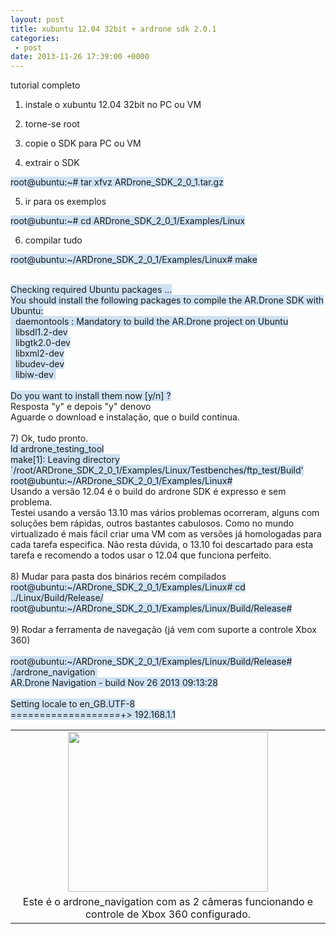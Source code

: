 ```yaml
---
layout: post
title: xubuntu 12.04 32bit + ardrone sdk 2.0.1
categories:
 - post
date: 2013-11-26 17:39:00 +0000
---
```


tutorial completo  

<a name="more"></a>  

  

1) instale o xubuntu 12.04 32bit no PC ou VM  

  

2) torne-se root  

  

3) copie o SDK para PC ou VM  

  

4) extrair o SDK  

<span style="background-color: #cfe2f3;">root@ubuntu:~\# tar xfvz ARDrone\_SDK\_2\_0\_1.tar.gz</span>  

  

5) ir para os exemplos  

<span style="background-color: #cfe2f3;">root@ubuntu:~\# cd ARDrone\_SDK\_2\_0\_1/Examples/Linux</span>  

  

6) compilar tudo  

<span style="background-color: #cfe2f3;">root@ubuntu:~/ARDrone\_SDK\_2\_0\_1/Examples/Linux\# make</span>  

<div>
<br/></div>

<div>
<div>
<span style="background-color: #cfe2f3;">Checking required Ubuntu packages ...</span></div>
<div>
<span style="background-color: #cfe2f3;">You should install the following packages to compile the AR.Drone SDK with Ubuntu:</span></div>
<div>
</div>
<div>
<span style="background-color: #cfe2f3;">&nbsp; daemontools : Mandatory to build the AR.Drone project on Ubuntu</span></div>
<div>
<span style="background-color: #cfe2f3;">&nbsp; libsdl1.2-dev</span></div>
<div>
<span style="background-color: #cfe2f3;">&nbsp; libgtk2.0-dev</span></div>
<div>
<span style="background-color: #cfe2f3;">&nbsp; libxml2-dev</span></div>
<div>
<span style="background-color: #cfe2f3;">&nbsp; libudev-dev</span></div>
<div>
<span style="background-color: #cfe2f3;">&nbsp; libiw-dev&nbsp;</span></div>
<div>
<span style="background-color: #cfe2f3;"><br/></span></div>
<div>
<span style="background-color: #cfe2f3;">Do you want to install them now [y/n] ?</span></div>
</div>

<div>
Resposta "y" e depois "y" denovo</div>

<div>
Aguarde o download e instalação, que o build continua.</div>

<div>
<br/></div>

<div>
7) Ok, tudo pronto.</div>

<div>
<div>
<span style="background-color: #cfe2f3;">ld ardrone_testing_tool</span></div>
<div>
<span style="background-color: #cfe2f3;">make[1]: Leaving directory `/root/ARDrone_SDK_2_0_1/Examples/Linux/Testbenches/ftp_test/Build'</span></div>
<div>
<span style="background-color: #cfe2f3;">root@ubuntu:~/ARDrone_SDK_2_0_1/Examples/Linux#</span>&nbsp;</div>
</div>

<div>
Usando a versão 12.04 é o build do ardrone SDK é expresso e sem problema.</div>

<div>
Testei usando a versão 13.10 mas vários problemas ocorreram, alguns com soluções bem rápidas, outros bastantes cabulosos. Como no mundo virtualizado é mais fácil criar uma VM com as versões já homologadas para cada tarefa especifica. Não resta dúvida, o 13.10 foi descartado para esta tarefa e recomendo a todos usar o 12.04 que funciona perfeito.</div>

<div>
<br/></div>

<div>
8) Mudar para pasta dos binários recém compilados</div>

<div>
<div>
<span style="background-color: #cfe2f3;">root@ubuntu:~/ARDrone_SDK_2_0_1/Examples/Linux# cd ../Linux/Build/Release/</span></div>
<div>
<span style="background-color: #cfe2f3;">root@ubuntu:~/ARDrone_SDK_2_0_1/Examples/Linux/Build/Release#</span></div>
</div>

<div>
<br/></div>

<div>
9) Rodar a ferramenta de navegação (já vem com suporte a controle Xbox 360)</div>

<div>
<br/></div>

<div>
<span style="background-color: #cfe2f3;">root@ubuntu:~/ARDrone_SDK_2_0_1/Examples/Linux/Build/Release# ./ardrone_navigation&nbsp;</span></div>

<div>
<div>
<span style="background-color: #cfe2f3;">AR.Drone Navigation - build Nov 26 2013 09:13:28</span></div>
<div>
<span style="background-color: #cfe2f3;"><br/></span></div>
<div>
<span style="background-color: #cfe2f3;">Setting locale to en_GB.UTF-8</span></div>
<div>
<span style="background-color: #cfe2f3;">===================+&gt; 192.168.1.1</span></div>
<div>
<table align="center" cellpadding="0" cellspacing="0" class="tr-caption-container" style="margin-left: auto; margin-right: auto; text-align: center;"><tbody>
<tr><td style="text-align: center;"><a href="http://1.bp.blogspot.com/-yW6_m_6UK1w/UpTcI6d89SI/AAAAAAAAncM/O1l3mQAzFg4/s1600/Screenshot+-+11262013+-+09:31:21+AM.png" imageanchor="1" style="margin-left: auto; margin-right: auto;"><img border="0" height="256" src="http://1.bp.blogspot.com/-yW6_m_6UK1w/UpTcI6d89SI/AAAAAAAAncM/O1l3mQAzFg4/s1600/Screenshot+-+11262013+-+09:31:21+AM.png" width="320"/></a></td></tr>
<tr><td class="tr-caption" style="text-align: center;">Este é o ardrone_navigation com as 2 câmeras funcionando e controle de Xbox 360 configurado.</td></tr>
</tbody></table>
<br/></div>
</div>

<div>
<br/></div>

<div>
<br/></div>